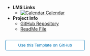 - **LMS Links**
  - [![Calendar](https://icongr.am/fontawesome/calendar.svg?size=16&color=808080) Calendar](https://canvas.sfu.ca/calendar)
- **Project Info**
  - [GitHub Repository](https://github.com/hibbitts-design/docsify-open-multicourse-starter-kit/)
  - [ReadMe File](https://github.com/hibbitts-design/docsify-open-multicourse-starter-kit/blob/main/README.md)

<form action="https://github.com/hibbitts-design/docsify-open-multicourse-starter-kit/generate" target="_blank">
  <input type="submit" value="Use this Template on GitHub" style="cursor: pointer;margin-top:12px;padding:8px;background-color:#FFFFFF;border:1px solid #0374B5;border-radius:.25rem;color:#0374B5;display:inline-block;text-align:center;text-decoration:none;width:250px;-webkit-text-size-adjust:none;mso-hide:all;" />
</form>
